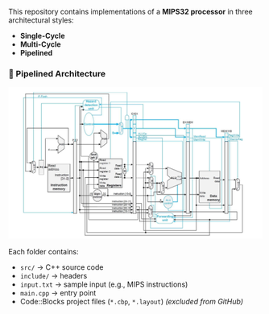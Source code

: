 This repository contains implementations of a **MIPS32 processor** in three architectural styles:
-  **Single-Cycle**
-  **Multi-Cycle**
-  **Pipelined**

### 🧱 Pipelined Architecture

<img src="Images/Pipelined.png" alt="Pipelined Architecture" width="600"/>



Each folder contains:
- `src/` → C++ source code
- `include/` → headers
- `input.txt` → sample input (e.g., MIPS instructions)
- `main.cpp` → entry point
- Code::Blocks project files (`*.cbp`, `*.layout`) *(excluded from GitHub)*

